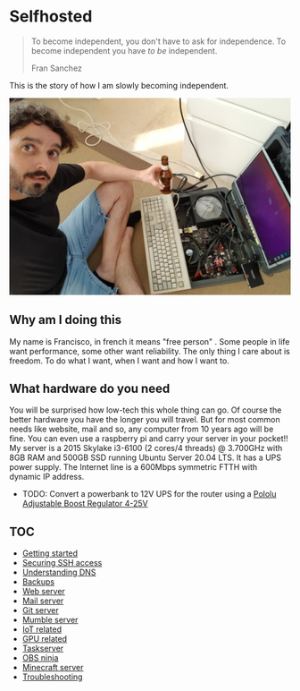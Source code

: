 # Selfhosted

> To become independent, you don't have to  ask for independence. To become independent you have *to be* independent.
>
> Fran Sanchez

This is the story of how I am slowly becoming independent.

![](img/suitcase.jpg)

## Why am I doing this

My name is Francisco, in french it means "free person" . Some people in life want performance, some other want reliability. The only thing I care about is freedom. To do what I want, when I want and how I want to.

## What hardware do you need

You will be surprised how low-tech this whole thing can go. Of course the better hardware you have the longer you will travel. But for most common needs like website, mail and so, any computer from 10 years ago will be fine. You can even use a raspberry pi and carry your server in your pocket!! My server is a 2015 Skylake i3-6100 (2 cores/4 threads) @ 3.700GHz with 8GB RAM and 500GB SSD running Ubuntu Server 20.04 LTS. It has a UPS power supply. The Internet line is a 600Mbps symmetric FTTH with dynamic IP address.

- TODO: Convert a powerbank to 12V UPS for the router using a [Pololu Adjustable Boost Regulator 4-25V](https://www.pololu.com/product/799/specs)

## TOC

- [Getting started](doc/getstarted.md)
- [Securing SSH access](doc/security.md)
- [Understanding DNS](doc/dns.md)
- [Backups](doc/backups.md)
- [Web server](doc/web.md)
- [Mail server](doc/mail.md)
- [Git server](doc/git.md)
- [Mumble server](doc/mumble.md)
- [IoT related](doc/iot.md)
- [GPU related](doc/gpu.md)
- [Taskserver](doc/taskserver.md)
- [OBS ninja](doc/obsninja.md)
- [Minecraft server](doc/minecraft.md)
- [Troubleshooting](doc/troubleshooting.md)

